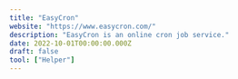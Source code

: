 ```yaml
---
title: "EasyCron"
website: "https://www.easycron.com/"
description: "EasyCron is an online cron job service."
date: 2022-10-01T00:00:00.000Z
draft: false
tool: ["Helper"]
---
```

